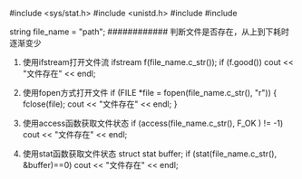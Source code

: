 #include <sys/stat.h>
#include <unistd.h>
#include <string>
#include <fstream>

string file_name = "path"; 
############ 判断文件是否存在，从上到下耗时逐渐变少
1. 使用ifstream打开文件流
ifstream f(file_name.c_str());
if (f.good()) 
    cout << "文件存在" << endl;

2. 使用fopen方式打开文件
if (FILE *file = fopen(file_name.c_str(), "r")) {
    fclose(file);
    cout << "文件存在" << endl;
}

3. 使用access函数获取文件状态
if (access(file_name.c_str(), F_OK ) != -1)
    cout << "文件存在" << endl;

4. 使用stat函数获取文件状态
struct stat buffer;
if (stat(file_name.c_str(), &buffer)==0)
    cout << "文件存在" << endl;
